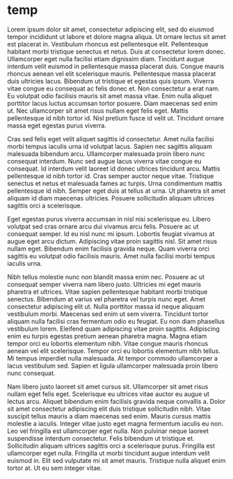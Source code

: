 # temp
Lorem ipsum dolor sit amet, consectetur adipiscing elit, sed do eiusmod tempor incididunt ut labore et dolore magna aliqua. Ut ornare lectus sit amet est placerat in. Vestibulum rhoncus est pellentesque elit. Pellentesque habitant morbi tristique senectus et netus. Duis at consectetur lorem donec. Ullamcorper eget nulla facilisi etiam dignissim diam. Tincidunt augue interdum velit euismod in pellentesque massa placerat duis. Congue mauris rhoncus aenean vel elit scelerisque mauris. Pellentesque massa placerat duis ultricies lacus. Bibendum ut tristique et egestas quis ipsum. Viverra vitae congue eu consequat ac felis donec et. Non consectetur a erat nam. Eu volutpat odio facilisis mauris sit amet massa vitae. Enim nulla aliquet porttitor lacus luctus accumsan tortor posuere. Diam maecenas sed enim ut. Nec ullamcorper sit amet risus nullam eget felis eget. Mattis pellentesque id nibh tortor id. Nisl pretium fusce id velit ut. Tincidunt ornare massa eget egestas purus viverra.

Cras sed felis eget velit aliquet sagittis id consectetur. Amet nulla facilisi morbi tempus iaculis urna id volutpat lacus. Sapien nec sagittis aliquam malesuada bibendum arcu. Ullamcorper malesuada proin libero nunc consequat interdum. Nunc sed augue lacus viverra vitae congue eu consequat. Id interdum velit laoreet id donec ultrices tincidunt arcu. Mattis pellentesque id nibh tortor id. Cras semper auctor neque vitae. Tristique senectus et netus et malesuada fames ac turpis. Urna condimentum mattis pellentesque id nibh. Semper eget duis at tellus at urna. Ut pharetra sit amet aliquam id diam maecenas ultricies. Posuere sollicitudin aliquam ultrices sagittis orci a scelerisque.

Eget egestas purus viverra accumsan in nisl nisi scelerisque eu. Libero volutpat sed cras ornare arcu dui vivamus arcu felis. Posuere ac ut consequat semper. Id eu nisl nunc mi ipsum. Lobortis feugiat vivamus at augue eget arcu dictum. Adipiscing vitae proin sagittis nisl. Sit amet risus nullam eget. Bibendum enim facilisis gravida neque. Quam viverra orci sagittis eu volutpat odio facilisis mauris. Amet nulla facilisi morbi tempus iaculis urna.

Nibh tellus molestie nunc non blandit massa enim nec. Posuere ac ut consequat semper viverra nam libero justo. Ultricies mi eget mauris pharetra et ultrices. Vitae sapien pellentesque habitant morbi tristique senectus. Bibendum at varius vel pharetra vel turpis nunc eget. Amet consectetur adipiscing elit ut. Nulla porttitor massa id neque aliquam vestibulum morbi. Maecenas sed enim ut sem viverra. Tincidunt tortor aliquam nulla facilisi cras fermentum odio eu feugiat. Eu non diam phasellus vestibulum lorem. Eleifend quam adipiscing vitae proin sagittis. Adipiscing enim eu turpis egestas pretium aenean pharetra magna. Magna etiam tempor orci eu lobortis elementum nibh. Vitae congue mauris rhoncus aenean vel elit scelerisque. Tempor orci eu lobortis elementum nibh tellus. Mi tempus imperdiet nulla malesuada. At tempor commodo ullamcorper a lacus vestibulum sed. Sapien et ligula ullamcorper malesuada proin libero nunc consequat.

Nam libero justo laoreet sit amet cursus sit. Ullamcorper sit amet risus nullam eget felis eget. Scelerisque eu ultrices vitae auctor eu augue ut lectus arcu. Aliquet bibendum enim facilisis gravida neque convallis a. Dolor sit amet consectetur adipiscing elit duis tristique sollicitudin nibh. Vitae suscipit tellus mauris a diam maecenas sed enim. Mauris cursus mattis molestie a iaculis. Integer vitae justo eget magna fermentum iaculis eu non. Leo vel fringilla est ullamcorper eget nulla. Non pulvinar neque laoreet suspendisse interdum consectetur. Felis bibendum ut tristique et. Sollicitudin aliquam ultrices sagittis orci a scelerisque purus. Fringilla est ullamcorper eget nulla. Fringilla ut morbi tincidunt augue interdum velit euismod in. Elit sed vulputate mi sit amet mauris. Tristique nulla aliquet enim tortor at. Ut eu sem integer vitae.
